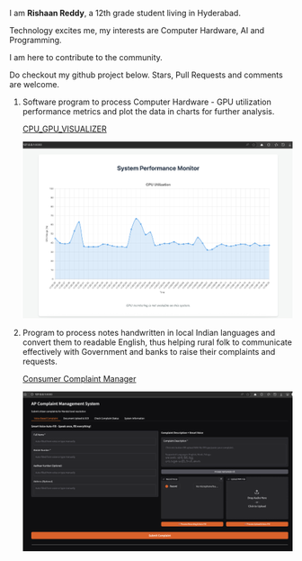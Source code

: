 I am **Rishaan Reddy**, a 12th grade student living in Hyderabad. 

Technology excites me, my interests are Computer Hardware, AI and Programming. 

I am here to contribute to the community.

Do checkout my github project below. 
Stars, Pull Requests and comments are welcome.


1. Software program to process Computer Hardware - GPU utilization performance metrics and plot the data in charts for further analysis.
   
   [CPU_GPU_VISUALIZER](https://github.com/Rift2100/cpugpu_utilization)

   ![CPU_GRAPH](https://github.com/Rift2100/cpugpu_utilization/blob/main/image.png?raw=true)
   
2. Program to process notes handwritten in local Indian languages and convert them to readable English, thus helping rural folk to communicate effectively with Government and banks to raise their complaints and requests.
   
   [Consumer Complaint Manager](https://github.com/Rift2100/AutoComplaintCategorisation_TS)
   
   ![Complaint Capture Scrren](https://github.com/Rift2100/AutoComplaintCategorisation_TS/blob/main/image.png?raw=true)
